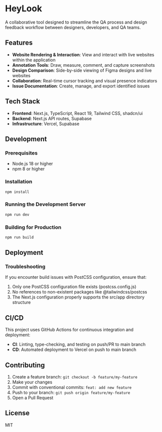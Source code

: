 # HeyLook

A collaborative tool designed to streamline the QA process and design feedback workflow between designers, developers, and QA teams.

## Features

- **Website Rendering & Interaction**: View and interact with live websites within the application
- **Annotation Tools**: Draw, measure, comment, and capture screenshots
- **Design Comparison**: Side-by-side viewing of Figma designs and live websites
- **Collaboration**: Real-time cursor tracking and visual presence indicators
- **Issue Documentation**: Create, manage, and export identified issues

## Tech Stack

- **Frontend**: Next.js, TypeScript, React 19, Tailwind CSS, shadcn/ui
- **Backend**: Next.js API routes, Supabase
- **Infrastructure**: Vercel, Supabase

## Development

### Prerequisites

- Node.js 18 or higher
- npm 8 or higher

### Installation

```bash
npm install
```

### Running the Development Server

```bash
npm run dev
```

### Building for Production

```bash
npm run build
```

## Deployment

### Troubleshooting

If you encounter build issues with PostCSS configuration, ensure that:

1. Only one PostCSS configuration file exists (postcss.config.js)
2. No references to non-existent packages like @tailwindcss/postcss
3. The Next.js configuration properly supports the src/app directory structure

## CI/CD

This project uses GitHub Actions for continuous integration and deployment:

- **CI**: Linting, type-checking, and testing on push/PR to main branch
- **CD**: Automated deployment to Vercel on push to main branch

## Contributing

1. Create a feature branch: `git checkout -b feature/my-feature`
2. Make your changes
3. Commit with conventional commits: `feat: add new feature`
4. Push to your branch: `git push origin feature/my-feature`
5. Open a Pull Request

## License

MIT

